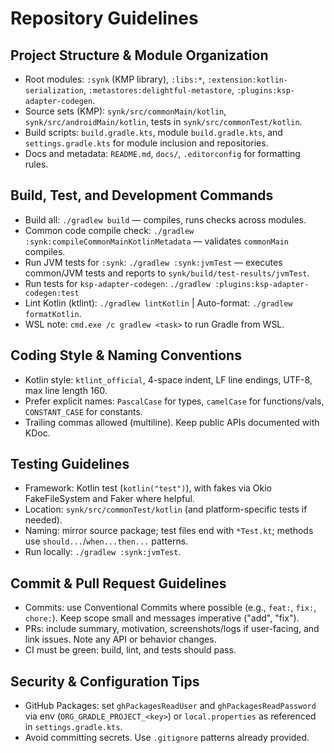 # Repository Guidelines

## Project Structure & Module Organization
- Root modules: `:synk` (KMP library), `:libs:*`, `:extension:kotlin-serialization`, `:metastores:delightful-metastore`, `:plugins:ksp-adapter-codegen`.
- Source sets (KMP): `synk/src/commonMain/kotlin`, `synk/src/androidMain/kotlin`, tests in `synk/src/commonTest/kotlin`.
- Build scripts: `build.gradle.kts`, module `build.gradle.kts`, and `settings.gradle.kts` for module inclusion and repositories.
- Docs and metadata: `README.md`, `docs/`, `.editorconfig` for formatting rules.

## Build, Test, and Development Commands
- Build all: `./gradlew build` — compiles, runs checks across modules.
- Common code compile check: `./gradlew :synk:compileCommonMainKotlinMetadata` — validates `commonMain` compiles.
- Run JVM tests for `:synk`: `./gradlew :synk:jvmTest` — executes common/JVM tests and reports to `synk/build/test-results/jvmTest`.
- Run tests for `ksp-adapter-codegen`: `./gradlew :plugins:ksp-adapter-codegen:test`
- Lint Kotlin (ktlint): `./gradlew lintKotlin` | Auto-format: `./gradlew formatKotlin`.
- WSL note: `cmd.exe /c gradlew <task>` to run Gradle from WSL.

## Coding Style & Naming Conventions
- Kotlin style: `ktlint_official`, 4-space indent, LF line endings, UTF-8, max line length 160.
- Prefer explicit names: `PascalCase` for types, `camelCase` for functions/vals, `CONSTANT_CASE` for constants.
- Trailing commas allowed (multiline). Keep public APIs documented with KDoc.

## Testing Guidelines
- Framework: Kotlin test (`kotlin("test")`), with fakes via Okio FakeFileSystem and Faker where helpful.
- Location: `synk/src/commonTest/kotlin` (and platform-specific tests if needed).
- Naming: mirror source package; test files end with `*Test.kt`; methods use `should...`/`when...then...` patterns.
- Run locally: `./gradlew :synk:jvmTest`.

## Commit & Pull Request Guidelines
- Commits: use Conventional Commits where possible (e.g., `feat:`, `fix:`, `chore:`). Keep scope small and messages imperative ("add", "fix").
- PRs: include summary, motivation, screenshots/logs if user-facing, and link issues. Note any API or behavior changes.
- CI must be green: build, lint, and tests should pass.

## Security & Configuration Tips
- GitHub Packages: set `ghPackagesReadUser` and `ghPackagesReadPassword` via env (`ORG_GRADLE_PROJECT_<key>`) or `local.properties` as referenced in `settings.gradle.kts`.
- Avoid committing secrets. Use `.gitignore` patterns already provided.
